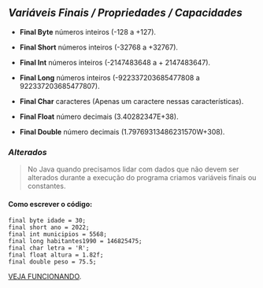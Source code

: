 ## _Variáveis Finais / Propriedades / Capacidades_ 

- **Final Byte** números inteiros (-128 a +127).

- **Final Short** números inteiros (-32768 a +32767).

- **Final Int** números inteiros (-2147483648 a + 2147483647).

- **Final Long** números inteiros (-922337203685477808 a 922337203685477807).

- **Final Char** caracteres (Apenas um caractere nessas características).

- **Final Float** número decimais (3.40282347E+38).

- **Final Double** número decimais (1.79769313486231570W+308).

### _Alterados_
> No Java quando precisamos lidar com dados que não devem ser alterados durante a execução do programa criamos variáveis finais ou constantes.

#### Como escrever o código:

```
final byte idade = 30;
final short ano = 2022;
final int municipios = 5568;
final long habitantes1990 = 146825475;
final char letra = 'R';
final float altura = 1.82f;
final double peso = 75.5;
```
[VEJA FUNCIONANDO](https://replit.com/@ArthurEstevan/Constantes#Main.java).
